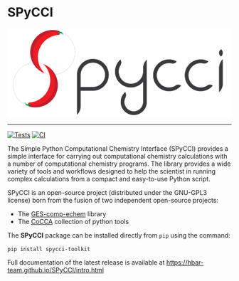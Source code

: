# SPyCCI

![SPyCCI](docs/SPyCCI_logo_tr-01.png)

---

[![Tests](https://github.com/hbar-team/SPyCCI/actions/workflows/tests.yml/badge.svg?branch=main)](https://github.com/hbar-team/SPyCCI/actions/workflows/tests.yml) [![CI](https://github.com/hbar-team/SPyCCI/actions/workflows/ci.yml/badge.svg?branch=main)](https://github.com/hbar-team/SPyCCI/actions/workflows/ci.yml)

The Simple Python Computational Chemistry Interface (SPyCCI) provides a simple interface for carrying out computational chemistry calculations with a number of computational chemistry programs. The library provides a wide variety of tools and workflows designed to help the scientist in running complex calculations from a compact and easy-to-use Python script.

SPyCCI is an open-source project (distributed under the GNU-GPL3 license) born from the fusion of two independent open-source projects:
* The [GES-comp-echem](https://github.com/GES-compchem/GES-comp-echem) library
* The [CoCCA](https://github.com/TheoChemPhDPadova/CoCCA) collection of python tools

The **SPyCCI** package can be installed directly from `pip` using the command:

```
pip install spycci-toolkit
```

Full documentation of the latest release is available at https://hbar-team.github.io/SPyCCI/intro.html